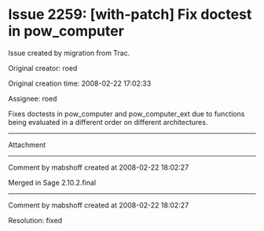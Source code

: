 # Issue 2259: [with-patch] Fix doctest in pow_computer

Issue created by migration from Trac.

Original creator: roed

Original creation time: 2008-02-22 17:02:33

Assignee: roed

Fixes doctests in pow_computer and pow_computer_ext due to functions being evaluated in a different order on different architectures.


---

Attachment


---

Comment by mabshoff created at 2008-02-22 18:02:27

Merged in Sage 2.10.2.final


---

Comment by mabshoff created at 2008-02-22 18:02:27

Resolution: fixed
